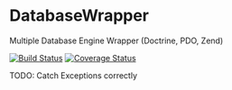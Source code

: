 # DatabaseWrapper
Multiple Database Engine Wrapper (Doctrine, PDO, Zend)

[![Build Status](https://travis-ci.org/BespokeSupport/DatabaseWrapper.svg?branch=master)](https://travis-ci.org/BespokeSupport/DatabaseWrapper)
[![Coverage Status](https://img.shields.io/coveralls/BespokeSupport/DatabaseWrapper.svg)](https://coveralls.io/r/BespokeSupport/DatabaseWrapper)


TODO: Catch Exceptions correctly
